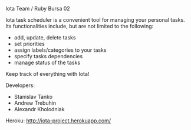Iota Team / Ruby Bursa 02

Iota task scheduler is a convenient tool for managing your personal tasks. Its functionalities include, but are not limited to the following:

- add, update, delete tasks
- set priorities
- assign labels/categories to your tasks
- specify tasks dependencies
- manage status of the tasks

Keep track of everything with Iota!

Developers:

- Stanislav Tanko
- Andrew Trebuhin
- Alexandr Kholodniak

Heroku:
http://iota-project.herokuapp.com/